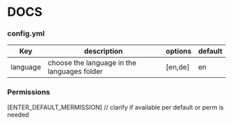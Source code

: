 # DOCS

### config.yml 
| Key | description | options | default |
|---|---|---|---|
| language | choose the language in the languages folder | [en,de] | en |

### Permissions
[ENTER_DEFAULT_MERMISSION] // clarify if available per default or perm is needed